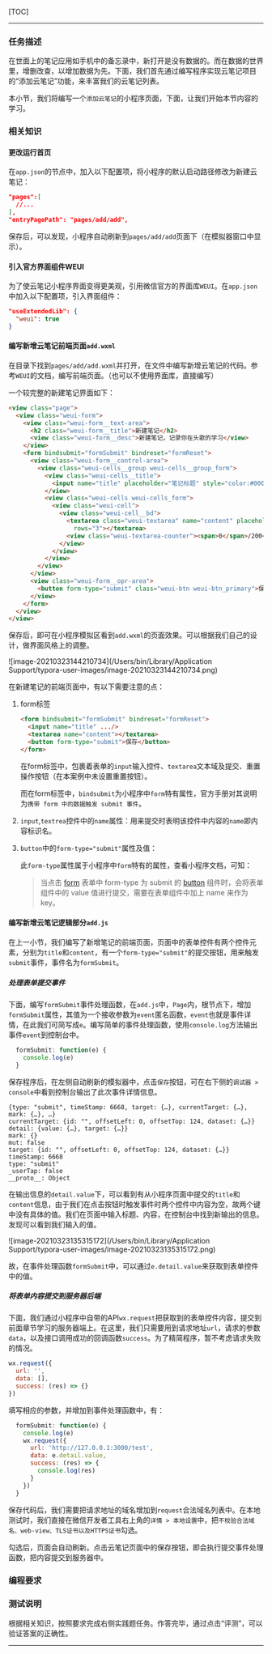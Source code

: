 [TOC]

---

### 任务描述

在世面上的笔记应用如手机中的备忘录中，新打开是没有数据的。而在数据的世界里，增删改查，以增加数据为先。下面，我们首先通过编写程序实现云笔记项目的“添加云笔记”功能，来丰富我们的云笔记列表。

本小节，我们将编写一个`添加云笔记`的小程序页面，下面，让我们开始本节内容的学习。

### 相关知识

#### 更改运行首页

在`app.json`的节点中，加入以下配置项，将小程序的默认启动路径修改为新建云笔记：

```json
"pages":[
  //...
],
"entryPagePath": "pages/add/add",
```

保存后，可以发现，小程序自动刷新到`pages/add/add`页面下（在模拟器窗口中显示）。

#### 引入官方界面组件WEUI

为了使云笔记小程序界面变得更美观，引用微信官方的界面库`WEUI`。在`app.json`中加入以下配置项，引入界面组件：

```json
"useExtendedLib": {
  "weui": true
}
```



#### 编写新增云笔记前端页面`add.wxml`

在目录下找到`pages/add/add.wxml`并打开，在文件中编写新增云笔记的代码。参考`WEUI`的文档，编写前端页面。（也可以不使用界面库，直接编写）

一个较完整的新建笔记界面如下：

```html
<view class="page">
  <view class="weui-form">
    <view class="weui-form__text-area">
      <h2 class="weui-form__title">新建笔记</h2>
      <view class="weui-form__desc">新建笔记，记录你在头歌的学习</view>
    </view>
    <form bindsubmit="formSubmit" bindreset="formReset">
      <view class="weui-form__control-area">
        <view class="weui-cells__group weui-cells__group_form">
          <view class="weui-cells__title">
            <input name="title" placeholder="笔记标题" style="color:#000;" />
          </view>
          <view class="weui-cells weui-cells_form">
            <view class="weui-cell">
              <view class="weui-cell__bd">
                <textarea class="weui-textarea" name="content" placeholder="请输入你的笔记内容" placeholder-class="weui-input__placeholder"
                  rows="3"></textarea>
                <view class="weui-textarea-counter"><span>0</span>/200</view>
              </view>
            </view>
          </view>
        </view>
      </view>
      <view class="weui-form__opr-area">
        <button form-type="submit" class="weui-btn weui-btn_primary">保存</button>
      </view>
    </form>
  </view>
</view>
```

保存后，即可在小程序模拟区看到`add.wxml`的页面效果。可以根据我们自己的设计，做界面风格上的调整。

![image-20210323144210734](/Users/bin/Library/Application Support/typora-user-images/image-20210323144210734.png)

在新建笔记的前端页面中，有以下需要注意的点：

1. form标签

   ```html
   <form bindsubmit="formSubmit" bindreset="formReset">
     <input name="title" .../>
     <textarea name="content"></textarea>
     <button form-type="submit">保存</button>
   </form>
   ```

   在form标签中，包裹着表单的`input`输入控件、`textarea`文本域及提交、重置操作按钮（在本案例中未设置重置按钮）。

   而在form标签中，`bindsubmit`为小程序中`form`特有属性，官方手册对其说明为`携带 form 中的数据触发 submit 事件`。

2. `input`,`textrea`控件中的`name`属性：用来提交时表明该控件中内容的`name`即内容标识名。

3. `button`中的`form-type="submit"`属性及值：

   此`form-type`属性属于小程序中`form`特有的属性，查看小程序文档，可知：

   > 当点击 [form](https://developers.weixin.qq.com/miniprogram/dev/component/form.html) 表单中 form-type 为 submit 的 [button](https://developers.weixin.qq.com/miniprogram/dev/component/button.html) 组件时，会将表单组件中的 value 值进行提交，需要在表单组件中加上 name 来作为 key。

#### 编写新增云笔记逻辑部分`add.js`

在上一小节，我们编写了新增笔记的前端页面，页面中的表单控件有两个控件元素，分别为`title`和`content`，有一个`form-type="submit"`的提交按钮，用来触发`submit`事件，事件名为`formSubmit`。

##### 处理表单提交事件

下面，编写`formSubmit`事件处理函数，在`add.js`中，`Page`内，根节点下，增加`formSubmit`属性，其值为一个接收参数为`event`匿名函数，`event`也就是事件详情，在此我们可简写成`e`。编写简单的事件处理函数，使用`console.log`方法输出事件`event`到控制台中。

```javascript
  formSubmit: function(e) {
    console.log(e)
  }
```

保存程序后，在左侧自动刷新的模拟器中，点击`保存`按钮，可在右下侧的`调试器 > console`中看到控制台输出了此次事件详情信息。

```
{type: "submit", timeStamp: 6668, target: {…}, currentTarget: {…}, mark: {…}, …}
currentTarget: {id: "", offsetLeft: 0, offsetTop: 124, dataset: {…}}
detail: {value: {…}, target: {…}}
mark: {}
mut: false
target: {id: "", offsetLeft: 0, offsetTop: 124, dataset: {…}}
timeStamp: 6668
type: "submit"
_userTap: false
__proto__: Object
```

在输出信息的`detail.value`下，可以看到有从小程序页面中提交的`title`和`content`信息，由于我们在点击按钮时触发事件时两个控件中内容为空，故两个键中没有具体的值。我们在页面中输入标题、内容，在控制台中找到新输出的信息。发现可以看到我们输入的值。

![image-20210323135315172](/Users/bin/Library/Application Support/typora-user-images/image-20210323135315172.png)

故，在事件处理函数`formSubmit`中，可以通过`e.detail.value`来获取到表单控件中的值。

##### 将表单内容提交到服务器后端

下面，我们通过小程序中自带的API`wx.request`把获取到的表单控件内容，提交到前面章节学习的服务器端上。在这里，我们只需要用到请求地址`url`，请求的参数`data`，以及接口调用成功的回调函数`success`。为了精简程序，暂不考虑请求失败的情况。

```javascript
wx.request({
  url: '',
  data: [],
  success: (res) => {}
})
```

填写相应的参数，并增加到事件处理函数中，有：

```javascript
  formSubmit: function(e) {
    console.log(e)
    wx.request({
      url: 'http://127.0.0.1:3000/test',
      data: e.detail.value,
      success: (res) => {
        console.log(res)
      }
    })
  }
```



保存代码后，我们需要把请求地址的域名增加到`request`合法域名列表中。在本地测试时，我们直接在微信开发者工具右上角的`详情 > 本地设置`中，把`不校验合法域名、web-view、TLS证书以及HTTPS证书`勾选。

勾选后，页面会自动刷新。点击云笔记页面中的保存按钮，即会执行提交事件处理函数，把内容提交到服务器中。

### 编程要求



### 测试说明

根据相关知识，按照要求完成右侧实践题任务。作答完毕，通过点击“评测”，可以验证答案的正确性。

---